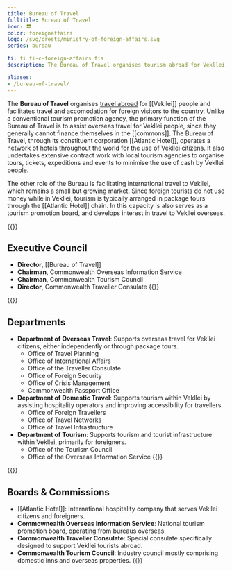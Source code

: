 ```yaml
---
title: Bureau of Travel
fulltitle: Bureau of Travel
icon: 🏛️
color: foreignaffairs
logo: /svg/crests/ministry-of-foreign-affairs.svg
series: bureau

fi: fi fi-c-foreign-affairs fis
description: The Bureau of Travel organises tourism abroad for Vekllei people and facilitates travel and accomodation for foreign visitors to the country.

aliases:
- /bureau-of-travel/
---
```

The <span class="fi fi-c-foreign-affairs fis"></span> **Bureau of Travel** organises [travel abroad](/bulletin/travel) for [[Vekllei]] people and facilitates travel and accomodation for foreign visitors to the country. Unlike a conventional tourism promotion agency, the primary function of the Bureau of Travel is to assist overseas travel for Vekllei people, since they generally cannot finance themselves in the [[commons]]. The Bureau of Travel, through its constituent corporation [[Atlantic Hotel]], operates a network of hotels throughout the world for the use of Vekllei citizens. It also undertakes extensive contract work with local tourism agencies to organise tours, tickets, expeditions and events to minimise the use of cash by Vekllei people.

The other role of the Bureau is facilitating international travel to Vekllei, which remains a small but growing market. Since foreign tourists do not use money while in Vekllei, tourism is typically arranged in package tours through the [[Atlantic Hotel]] chain. In this capacity is also serves as a tourism promotion board, and develops interest in travel to Vekllei overseas. 

{{<note>}}
## Executive Council

* **Director**, [[Bureau of Travel]]
* **Chairman**, Commonwealth Overseas Information Service
* **Chairman**, Commonwealth Tourism Council
* **Director**, Commonwealth Traveller Consulate
{{</note>}}

{{<note>}}
## Departments
* **Department of Overseas Travel**: Supports overseas travel for Vekllei citizens, either independently or through package tours.
    * Office of Travel Planning
    * Office of International Affairs
    * Office of the Traveller Consulate
    * Office of Foreign Security
    * Office of Crisis Management
    * Commonwealth Passport Office
* **Department of Domestic Travel**: Supports tourism within Vekllei by assisting hospitality operators and improving accessibility for travellers.
    * Office of Foreign Travellers
    * Office of Travel Networks
    * Office of Travel Infrastructure
* **Department of Tourism**: Supports tourism and tourist infrastructure within Vekllei, primarily for foreigners.
    * Office of the Tourism Council
    * Office of the Overseas Information Service
{{</note>}}

{{<note>}}
## Boards & Commissions

* [[Atlantic Hotel]]: International hospitality company that serves Vekllei citizens and foreigners.
* **Commownealth Overseas Information Service**: National tourism promotion board, operating from bureaus overseas.
* **Commonwealth Traveller Consulate**: Special consulate specifically designed to support Vekllei tourists abroad.
* **Commonwealth Tourism Council**: Industry council mostly comprising domestic inns and overseas properties.
{{</note>}}